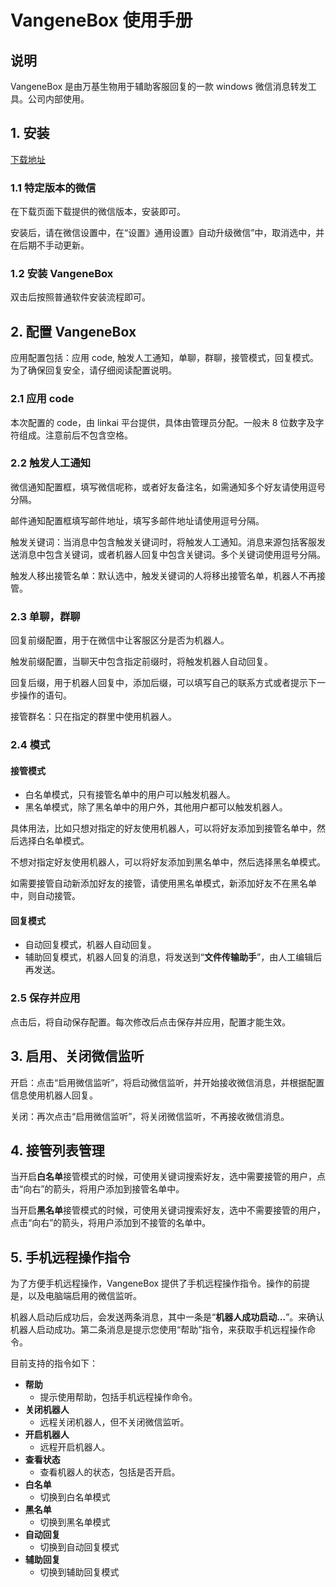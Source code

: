 # VangeneBox 使用手册

## 说明

VangeneBox 是由万基生物用于辅助客服回复的一款 windows 微信消息转发工具。公司内部使用。

## 1. 安装

[下载地址](https://github.com/liaohongyue/vangenebot/releases/latest)

### 1.1 特定版本的微信

在下载页面下载提供的微信版本，安装即可。

安装后，请在微信设置中，在“设置》通用设置》自动升级微信”中，取消选中，并在后期不手动更新。

### 1.2 安装 VangeneBox


双击后按照普通软件安装流程即可。

## 2. 配置 VangeneBox

应用配置包括：应用 code, 触发人工通知，单聊，群聊，接管模式，回复模式。为了确保回复安全，请仔细阅读配置说明。

### 2.1 应用 code

本次配置的 code，由 linkai 平台提供，具体由管理员分配。一般未 8 位数字及字符组成。注意前后不包含空格。

### 2.2 触发人工通知

微信通知配置框，填写微信呢称，或者好友备注名，如需通知多个好友请使用逗号分隔。

邮件通知配置框填写邮件地址，填写多邮件地址请使用逗号分隔。

触发关键词：当消息中包含触发关键词时，将触发人工通知。消息来源包括客服发送消息中包含关键词，或者机器人回复中包含关键词。多个关键词使用逗号分隔。

触发人移出接管名单：默认选中，触发关键词的人将移出接管名单，机器人不再接管。

### 2.3 单聊，群聊

回复前缀配置，用于在微信中让客服区分是否为机器人。

触发前缀配置，当聊天中包含指定前缀时，将触发机器人自动回复。

回复后缀，用于机器人回复中，添加后缀，可以填写自己的联系方式或者提示下一步操作的语句。

接管群名：只在指定的群里中使用机器人。

### 2.4 模式

#### 接管模式

- 白名单模式，只有接管名单中的用户可以触发机器人。
- 黑名单模式，除了黑名单中的用户外，其他用户都可以触发机器人。

具体用法，比如只想对指定的好友使用机器人，可以将好友添加到接管名单中，然后选择白名单模式。

不想对指定好友使用机器人，可以将好友添加到黑名单中，然后选择黑名单模式。

如需要接管自动新添加好友的接管，请使用黑名单模式，新添加好友不在黑名单中，则自动接管。

#### 回复模式

- 自动回复模式，机器人自动回复。
- 辅助回复模式，机器人回复的消息，将发送到“**文件传输助手**”，由人工编辑后再发送。

### 2.5 保存并应用

点击后，将自动保存配置。每次修改后点击保存并应用，配置才能生效。

## 3. 启用、关闭微信监听

开启：点击“启用微信监听”，将启动微信监听，并开始接收微信消息，并根据配置信息使用机器人回复。

关闭：再次点击“启用微信监听”，将关闭微信监听，不再接收微信消息。

## 4. 接管列表管理

当开启**白名单**接管模式的时候，可使用关键词搜索好友，选中需要接管的用户，点击“向右”的箭头，将用户添加到接管名单中。

当开启**黑名单**接管模式的时候，可使用关键词搜索好友，选中不需要接管的用户，点击“向右”的箭头，将用户添加到不接管的名单中。

## 5. 手机远程操作指令

为了方便手机远程操作，VangeneBox 提供了手机远程操作指令。操作的前提是，以及电脑端启用的微信监听。

机器人启动后成功后，会发送两条消息，其中一条是“**机器人成功启动...**”。来确认机器人启动成功。第二条消息是提示您使用“帮助”指令，来获取手机远程操作命令。



目前支持的指令如下：

- **帮助**
  - 提示使用帮助，包括手机远程操作命令。
- **关闭机器人**
  - 远程关闭机器人，但不关闭微信监听。
- **开启机器人**
  - 远程开启机器人。
- **查看状态**
  - 查看机器人的状态，包括是否开启。
- **白名单**
  - 切换到白名单模式
- **黑名单**
  - 切换到黑名单模式
- **自动回复**
  - 切换到自动回复模式
- **辅助回复**
  - 切换到辅助回复模式
